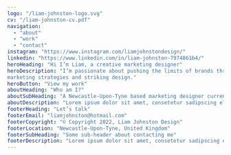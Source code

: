 ```yaml
---
logo: "/liam-johnston-logo.svg"
cv: "/liam-johnston-cv.pdf"
navigation:
  - "about"
  - "work"
  - "contact"
instagram: "https://www.instagram.com/liamjohnstondesign/"
linkedin: "https://www.linkedin.com/in/liam-johnston-7974861b4/"
heroHeading: "Hi I’m Liam, a creative marketing designer"
heroDescription: "I’m passionate about pushing the limits of brands through creative
marketing strategies and striking design."
heroButton: "View my work"
aboutHeading: "Who am I?"
aboutSubHeading: "A Newcastle-Upon-Tyne based marketing designer currently looking for my next big role"
aboutDescription: "Lorem ipsum dolor sit amet, consetetur sadipscing elitr, sed diam nonumy eirmod tempor invidunt ut labore et dolore magna aliquyam erat, sed diam voluptua. At vero eos et accusam et justo duo dolores et ea rebum. Stet clita kasd gubergren, no sea takimata sanctus est Lorem ipsum dolor sit amet. Lorem ipsum dolor sit amet, consetetur sadipscing elitr."
footerHeading: "Let’s talk"
footerEmail: "liamjohnston@hotmail.com"
footerCopyright: "© Copyright 2022, Liam Johnston Design"
footerLocation: "Newcastle-Upon-Tyne, United Kingdom"
footerSubHeading: "Some sub-header about contacting me"
footerDescription: "Lorem ipsum dolor sit amet, consetetur sadipscing elitr, sed diam nonumy eirmod tempor invidunt ut labore et dolore magna aliquyam erat, sed diam voluptua. At vero eos et accusam et justo duo dolores et ea rebum. Stet clita kasd gubergren, no sea takimata sanctus est Lorem ipsum dolor sit amet."
---
```

